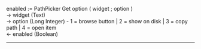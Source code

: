 ﻿enabled := PathPicker Get option ( widget ; option )   -> widget (Text)   -> option (Long Integer) -  1 = browse button | 2 = show on disk | 3 = copy path | 4 = open item   <- enabled (Boolean)  ________________________________________________________